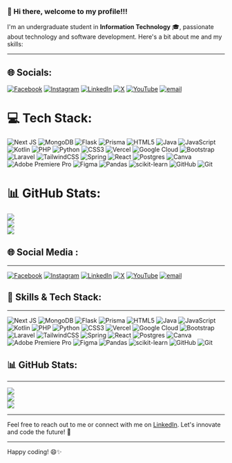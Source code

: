 <br clear="both">

### 👋 Hi there, welcome to my profile!!!

I'm an undergraduate student in **Information Technology** 🎓, passionate about technology and software development. Here's a bit about me and my skills:

---




## 🌐 Socials:
[![Facebook](https://img.shields.io/badge/Facebook-%231877F2.svg?logo=Facebook&logoColor=white)](https://facebook.com/idmmawon524) [![Instagram](https://img.shields.io/badge/Instagram-%23E4405F.svg?logo=Instagram&logoColor=white)](https://instagram.com/idhimasm) [![LinkedIn](https://img.shields.io/badge/LinkedIn-%230077B5.svg?logo=linkedin&logoColor=white)](https://linkedin.com/in/iddmm) [![X](https://img.shields.io/badge/X-black.svg?logo=X&logoColor=white)](https://x.com/_satutigaempat) [![YouTube](https://img.shields.io/badge/YouTube-%23FF0000.svg?logo=YouTube&logoColor=white)](https://youtube.com/@UCr7bvjYZ-VaJP3exAd6baEA) [![email](https://img.shields.io/badge/Email-D14836?logo=gmail&logoColor=white)](mailto:idhimas1@gmail.com) 

# 💻 Tech Stack:
![Next JS](https://img.shields.io/badge/Next-black?style=flat&logo=next.js&logoColor=white) ![MongoDB](https://img.shields.io/badge/MongoDB-%234ea94b.svg?style=flat&logo=mongodb&logoColor=white) ![Flask](https://img.shields.io/badge/flask-%23000.svg?style=flat&logo=flask&logoColor=white) ![Prisma](https://img.shields.io/badge/Prisma-3982CE?style=flat&logo=Prisma&logoColor=white) ![HTML5](https://img.shields.io/badge/html5-%23E34F26.svg?style=flat&logo=html5&logoColor=white) ![Java](https://img.shields.io/badge/java-%23ED8B00.svg?style=flat&logo=openjdk&logoColor=white) ![JavaScript](https://img.shields.io/badge/javascript-%23323330.svg?style=flat&logo=javascript&logoColor=%23F7DF1E) ![Kotlin](https://img.shields.io/badge/kotlin-%237F52FF.svg?style=flat&logo=kotlin&logoColor=white) ![PHP](https://img.shields.io/badge/php-%23777BB4.svg?style=flat&logo=php&logoColor=white) ![Python](https://img.shields.io/badge/python-3670A0?style=flat&logo=python&logoColor=ffdd54) ![CSS3](https://img.shields.io/badge/css3-%231572B6.svg?style=flat&logo=css3&logoColor=white) ![Vercel](https://img.shields.io/badge/vercel-%23000000.svg?style=flat&logo=vercel&logoColor=white) ![Google Cloud](https://img.shields.io/badge/GoogleCloud-%234285F4.svg?style=flat&logo=google-cloud&logoColor=white) ![Bootstrap](https://img.shields.io/badge/bootstrap-%238511FA.svg?style=flat&logo=bootstrap&logoColor=white) ![Laravel](https://img.shields.io/badge/laravel-%23FF2D20.svg?style=flat&logo=laravel&logoColor=white) ![TailwindCSS](https://img.shields.io/badge/tailwindcss-%2338B2AC.svg?style=flat&logo=tailwind-css&logoColor=white) ![Spring](https://img.shields.io/badge/spring-%236DB33F.svg?style=flat&logo=spring&logoColor=white) ![React](https://img.shields.io/badge/react-%2320232a.svg?style=flat&logo=react&logoColor=%2361DAFB) ![Postgres](https://img.shields.io/badge/postgres-%23316192.svg?style=flat&logo=postgresql&logoColor=white) ![Canva](https://img.shields.io/badge/Canva-%2300C4CC.svg?style=flat&logo=Canva&logoColor=white) ![Adobe Premiere Pro](https://img.shields.io/badge/Adobe%20Premiere%20Pro-9999FF.svg?style=flat&logo=Adobe%20Premiere%20Pro&logoColor=white) ![Figma](https://img.shields.io/badge/figma-%23F24E1E.svg?style=flat&logo=figma&logoColor=white) ![Pandas](https://img.shields.io/badge/pandas-%23150458.svg?style=flat&logo=pandas&logoColor=white) ![scikit-learn](https://img.shields.io/badge/scikit--learn-%23F7931E.svg?style=flat&logo=scikit-learn&logoColor=white) ![GitHub](https://img.shields.io/badge/github-%23121011.svg?style=flat&logo=github&logoColor=white) ![Git](https://img.shields.io/badge/git-%23F05033.svg?style=flat&logo=git&logoColor=white)
# 📊 GitHub Stats:
![](https://github-readme-stats.vercel.app/api?username=idmaja&theme=gruvbox&hide_border=false&include_all_commits=false&count_private=false)<br/>
![](https://nirzak-streak-stats.vercel.app/?user=idmaja&theme=gruvbox&hide_border=false)<br/>
![](https://github-readme-stats.vercel.app/api/top-langs/?username=idmaja&theme=gruvbox&hide_border=false&include_all_commits=false&count_private=false&layout=compact)

<!-- Proudly created with GPRM ( https://gprm.itsvg.in ) -->



## 🌐 Social Media :
---

[![Facebook](https://img.shields.io/badge/Facebook-%231877F2.svg?logo=Facebook&logoColor=white)](https://facebook.com/idmmawon524) [![Instagram](https://img.shields.io/badge/Instagram-%23E4405F.svg?logo=Instagram&logoColor=white)](https://instagram.com/idhimasm) [![LinkedIn](https://img.shields.io/badge/LinkedIn-%230077B5.svg?logo=linkedin&logoColor=white)](https://linkedin.com/in/iddmm) [![X](https://img.shields.io/badge/X-black.svg?logo=X&logoColor=white)](https://x.com/_satutigaempat) [![YouTube](https://img.shields.io/badge/YouTube-%23FF0000.svg?logo=YouTube&logoColor=white)](https://youtube.com/@UCr7bvjYZ-VaJP3exAd6baEA) [![email](https://img.shields.io/badge/Email-D14836?logo=gmail&logoColor=white)](mailto:idhimas1@gmail.com)  



## 🔧 Skills & Tech Stack:
---

![Next JS](https://img.shields.io/badge/Next-black?style=flat&logo=next.js&logoColor=white) ![MongoDB](https://img.shields.io/badge/MongoDB-%234ea94b.svg?style=flat&logo=mongodb&logoColor=white) ![Flask](https://img.shields.io/badge/flask-%23000.svg?style=flat&logo=flask&logoColor=white) ![Prisma](https://img.shields.io/badge/Prisma-3982CE?style=flat&logo=Prisma&logoColor=white) ![HTML5](https://img.shields.io/badge/html5-%23E34F26.svg?style=flat&logo=html5&logoColor=white) ![Java](https://img.shields.io/badge/java-%23ED8B00.svg?style=flat&logo=openjdk&logoColor=white) ![JavaScript](https://img.shields.io/badge/javascript-%23323330.svg?style=flat&logo=javascript&logoColor=%23F7DF1E) ![Kotlin](https://img.shields.io/badge/kotlin-%237F52FF.svg?style=flat&logo=kotlin&logoColor=white) ![PHP](https://img.shields.io/badge/php-%23777BB4.svg?style=flat&logo=php&logoColor=white) ![Python](https://img.shields.io/badge/python-3670A0?style=flat&logo=python&logoColor=ffdd54) ![CSS3](https://img.shields.io/badge/css3-%231572B6.svg?style=flat&logo=css3&logoColor=white) ![Vercel](https://img.shields.io/badge/vercel-%23000000.svg?style=flat&logo=vercel&logoColor=white) ![Google Cloud](https://img.shields.io/badge/GoogleCloud-%234285F4.svg?style=flat&logo=google-cloud&logoColor=white) ![Bootstrap](https://img.shields.io/badge/bootstrap-%238511FA.svg?style=flat&logo=bootstrap&logoColor=white) ![Laravel](https://img.shields.io/badge/laravel-%23FF2D20.svg?style=flat&logo=laravel&logoColor=white) ![TailwindCSS](https://img.shields.io/badge/tailwindcss-%2338B2AC.svg?style=flat&logo=tailwind-css&logoColor=white) ![Spring](https://img.shields.io/badge/spring-%236DB33F.svg?style=flat&logo=spring&logoColor=white) ![React](https://img.shields.io/badge/react-%2320232a.svg?style=flat&logo=react&logoColor=%2361DAFB) ![Postgres](https://img.shields.io/badge/postgres-%23316192.svg?style=flat&logo=postgresql&logoColor=white) ![Canva](https://img.shields.io/badge/Canva-%2300C4CC.svg?style=flat&logo=Canva&logoColor=white) ![Adobe Premiere Pro](https://img.shields.io/badge/Adobe%20Premiere%20Pro-9999FF.svg?style=flat&logo=Adobe%20Premiere%20Pro&logoColor=white) ![Figma](https://img.shields.io/badge/figma-%23F24E1E.svg?style=flat&logo=figma&logoColor=white) ![Pandas](https://img.shields.io/badge/pandas-%23150458.svg?style=flat&logo=pandas&logoColor=white) ![scikit-learn](https://img.shields.io/badge/scikit--learn-%23F7931E.svg?style=flat&logo=scikit-learn&logoColor=white) ![GitHub](https://img.shields.io/badge/github-%23121011.svg?style=flat&logo=github&logoColor=white) ![Git](https://img.shields.io/badge/git-%23F05033.svg?style=flat&logo=git&logoColor=white)


## 📊 GitHub Stats:
---

![](https://github-readme-stats.vercel.app/api?username=idmaja&theme=gruvbox&hide_border=false&include_all_commits=false&count_private=false)<br/>
![](https://nirzak-streak-stats.vercel.app/?user=idmaja&theme=gruvbox&hide_border=false)<br/>
![](https://github-readme-stats.vercel.app/api/top-langs/?username=idmaja&theme=gruvbox&hide_border=false&include_all_commits=false&count_private=false&layout=compact)

---

Feel free to reach out to me or connect with me on [LinkedIn](https://www.linkedin.com/in/iddmm). Let's innovate and code the future! 🚀

---

Happy coding! 😄✨

